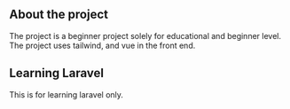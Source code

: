 ## About the project

The project is a beginner project solely for educational and beginner level. The project uses tailwind, and vue in the front end.

## Learning Laravel

This is for learning laravel only.
